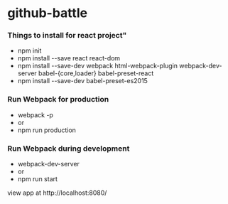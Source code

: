# github-battle

### Things to install for react project"
* npm init
* npm install --save react react-dom
* npm install --save-dev webpack html-webpack-plugin webpack-dev-server babel-{core,loader} babel-preset-react
* npm install --save-dev babel-preset-es2015



### Run Webpack for production
* webpack -p
* or
* npm run production


### Run Webpack during development

* webpack-dev-server
* or 
* npm run start

view app at
http://localhost:8080/
